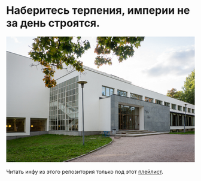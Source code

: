 # Наберитесь терпения, империи не за день строятся.

![Библиотека в Выборге](./files/aalto.png)

Читать инфу из этого репозитория только под этот [плейлист](https://youtu.be/T2IFZrEJ83U?si=woQsqlES50Ha7MeN).